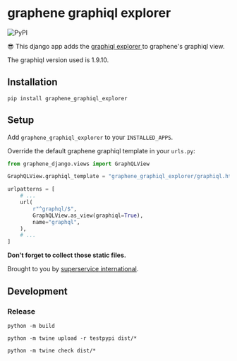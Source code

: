 # graphene graphiql explorer

![PyPI](https://img.shields.io/pypi/v/graphene_graphiql_explorer)

😎 This django app adds the [ graphiql explorer ](https://github.com/OneGraph/graphiql-explorer) to graphene's graphiql view.

The graphiql version used is 1.9.10.

## Installation

`pip install graphene_graphiql_explorer`

## Setup

Add `graphene_graphiql_explorer` to your `INSTALLED_APPS`.

Override the default graphene graphiql template in your `urls.py`:

```python
from graphene_django.views import GraphQLView

GraphQLView.graphiql_template = "graphene_graphiql_explorer/graphiql.html"

urlpatterns = [
    # ...
    url(
        r"^graphql/$",
        GraphQLView.as_view(graphiql=True),
        name="graphql",
    ),
    # ...
]
```

**Don't forget to collect those static files.**

Brought to you by [superservice international](https://superservice-international.com).

## Development

### Release

`python -m build`

`python -m twine upload -r testpypi dist/*`

`python -m twine check dist/*`